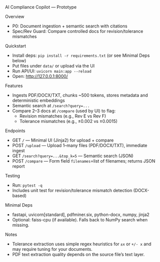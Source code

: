 AI Compliance Copilot — Prototype

Overview
- P0: Document ingestion + semantic search with citations
- Spec/Rev Guard: Compare controlled docs for revision/tolerance mismatches

Quickstart
- Install deps: `pip install -r requirements.txt` (or see Minimal Deps below)
- Put files under `data/` or upload via the UI
- Run API/UI: `uvicorn main:app --reload`
- Open: http://127.0.0.1:8000/

Features
- Ingests PDF/DOCX/TXT, chunks ~500 tokens, stores metadata and deterministic embeddings
- Semantic search at `/search?query=...`
- Compare 2–3 docs at `/compare` (used by UI) to flag:
  - Revision mismatches (e.g., Rev E vs Rev F)
  - Tolerance mismatches (e.g., ±0.002 vs ±0.0015)

Endpoints
- GET `/` — Minimal UI (Jinja2) for upload + compare
- POST `/upload` — Upload 1–many files (PDF/DOCX/TXT), immediate ingest
- GET `/search?query=...&top_k=5` — Semantic search (JSON)
- POST `/compare` — Form field `filenames`=list of filenames; returns JSON report

Testing
- Run: `pytest -q`
- Includes unit test for revision/tolerance mismatch detection (DOCX-based)

Minimal Deps
- fastapi, uvicorn[standard], pdfminer.six, python-docx, numpy, jinja2
- Optional: faiss-cpu (if available). Falls back to NumPy search when missing.

Notes
- Tolerance extraction uses simple regex heuristics for `±x` or `+/- x` and may require tuning for your documents.
- PDF text extraction quality depends on the source file’s text layer.

